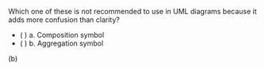 <panel header="{{ icon_Q_A }} Which one is not recommended to use?">

Which one of these is not recommended to use in UML diagrams because it adds more confusion than clarity?

- ( ) a. Composition symbol
- ( ) b. Aggregation symbol

<panel type="seamless" header="{{ icon_A }} Answer" minimized>

(b)

</panel>
</panel>
